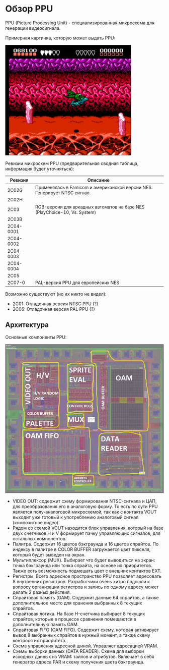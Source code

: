 # Обзор PPU

PPU (Picture Processing Unit) - специализированная микросхема для генерации видеосигнала.

Примерная картинка, которую может выдать PPU:

<img src="/BreakingNESWiki/imgstore/ppu/battletoads.jpg" width="400px">

Ревизии микросхем PPU (предварительная сводная таблица, информация будет уточняться):

|Ревизия|Описание|
|---|---|
|2C02G|Применялась в Famicom и американской версии NES. Генерирует NTSC сигнал.|
|2C02H| |
|2C03|RGB-версии для аркадных автоматов на базе NES (PlayChoice-10, Vs. System)|
|2C03B| |
|2C04-0001| |
|2C04-0002| |
|2C04-0003| |
|2C04-0004| |
|2C05| |
|2C07-0|PAL-версия PPU для европейских NES|

Возможно существуют (но их никто не видел):
- 2C01: Отладочная версия NTSC PPU (?)
- 2C06: Отладочная версия PAL PPU (?)

## Архитектура

Основные компоненты PPU:

![PPU_preview](/BreakingNESWiki/imgstore/PPU_preview.jpg)

- VIDEO OUT: содержит схему формирования NTSC-сигнала и ЦАП, для преобразования его в аналоговую форму. То есть по сути PPU является полу-аналоговой микросхемой, так как с контакта VOUT выходит уже готовый к употреблению аналоговый сигнал (композитное видео).
- Рядом со схемой VOUT находится блок управления, который на базе двух счетчиков H и V формирует пачку управляющих сигналов, для остальных компонентов.
- Палитра. Содержит 16 цветов бэкграунда и 16 цветов спрайтов. По индексу в палитре в COLOR BUFFER загружается цвет пикселя, который будет выведен на экран.
- Мультиплексор (MUX). Выбирает что будет выводиться на экран: точка бэкграунда или точка спрайта, на основе их приоритетов. Также есть возможность подмешать цвет с внешних контактов EXT.
- Регистры. Всего адресное пространство PPU позволяет адресовать 8 внутренних регистров. Разработчики очень хитро подошли к вопросу организации регистров и запись по одному адресу может делать 2 разных действия.
- Спрайтовая память (OAM). Содержит данные 64 спрайтов, а также дополнительное место для хранения выбранных 8 текущих спрайтов.
- Спрайтовая логика. На базе H-счетчика выбирает 8 текущих спрайтов, которые в процессе сравнения помещаются в дополнительную память OAM.
- Спрайтовая FIFO (OAM FIFO). Содержит схему, которая активирует вывод 8 выбранных спрайтов в нужный момент, а также схему контроля их приоритета.
- Схема управления адресной шиной. Управляет адресацией VRAM.
- Схемы выборки данных (DATA READER). Схема для выборки исходных данных из VRAM: тайлов и атрибутов. Включает в себя генератор адреса PAR и схему получения цвета бэкграунда.
